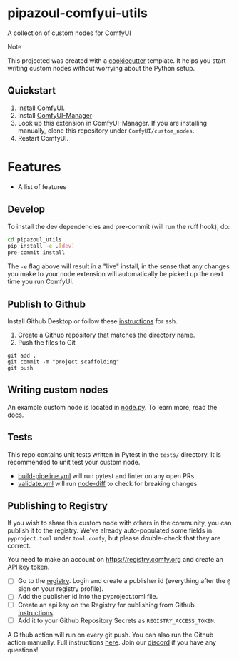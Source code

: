 # pipazoul-comfyui-utils

A collection of custom nodes for ComfyUI

> [!NOTE]
> This projected was created with a [cookiecutter](https://github.com/Comfy-Org/cookiecutter-comfy-extension) template. It helps you start writing custom nodes without worrying about the Python setup.

## Quickstart

1. Install [ComfyUI](https://docs.comfy.org/get_started).
1. Install [ComfyUI-Manager](https://github.com/ltdrdata/ComfyUI-Manager)
1. Look up this extension in ComfyUI-Manager. If you are installing manually, clone this repository under `ComfyUI/custom_nodes`.
1. Restart ComfyUI.

# Features

- A list of features

## Develop

To install the dev dependencies and pre-commit (will run the ruff hook), do:

```bash
cd pipazoul_utils
pip install -e .[dev]
pre-commit install
```

The `-e` flag above will result in a "live" install, in the sense that any changes you make to your node extension will automatically be picked up the next time you run ComfyUI.

## Publish to Github

Install Github Desktop or follow these [instructions](https://docs.github.com/en/authentication/connecting-to-github-with-ssh/generating-a-new-ssh-key-and-adding-it-to-the-ssh-agent) for ssh.

1. Create a Github repository that matches the directory name. 
2. Push the files to Git
```
git add .
git commit -m "project scaffolding"
git push
``` 

## Writing custom nodes

An example custom node is located in [node.py](src/pipazoul_utils/nodes.py). To learn more, read the [docs](https://docs.comfy.org/essentials/custom_node_overview).


## Tests

This repo contains unit tests written in Pytest in the `tests/` directory. It is recommended to unit test your custom node.

- [build-pipeline.yml](.github/workflows/build-pipeline.yml) will run pytest and linter on any open PRs
- [validate.yml](.github/workflows/validate.yml) will run [node-diff](https://github.com/Comfy-Org/node-diff) to check for breaking changes

## Publishing to Registry

If you wish to share this custom node with others in the community, you can publish it to the registry. We've already auto-populated some fields in `pyproject.toml` under `tool.comfy`, but please double-check that they are correct.

You need to make an account on https://registry.comfy.org and create an API key token.

- [ ] Go to the [registry](https://registry.comfy.org). Login and create a publisher id (everything after the `@` sign on your registry profile). 
- [ ] Add the publisher id into the pyproject.toml file.
- [ ] Create an api key on the Registry for publishing from Github. [Instructions](https://docs.comfy.org/registry/publishing#create-an-api-key-for-publishing).
- [ ] Add it to your Github Repository Secrets as `REGISTRY_ACCESS_TOKEN`.

A Github action will run on every git push. You can also run the Github action manually. Full instructions [here](https://docs.comfy.org/registry/publishing). Join our [discord](https://discord.com/invite/comfyorg) if you have any questions!


